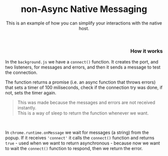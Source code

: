 <div align=center>

# non-Async Native Messaging

This is an example of how you can simplify your interactions with the native host.
</div>
<br>

<div align=right>

### How it works
</div>

In the `background.js` we have a `connect()` function.
It creates the port, and two listeners, for messages and errors,
and then it sends a message to test the connection.

The function returns a promise (i.e. an async function that throws errors)
that sets a timer of 100 miliseconds, check if the connection try was done,
if not, sets the timer again.

> This was made because the messages and errors are not received instantly.  
> This is a way of sleep to return the function whenever we want.

<br>

In `chrome.runtime.onMessage` we wait for messages (a string) from the popup.
If it receives `'connect'` it calls the `connect()` function and returns `true`
\- used when we want to return asynchronous - because now we want to wait
the `connect()` function to respond, then we return the error.
